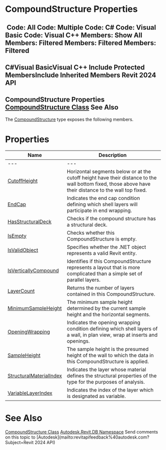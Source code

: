 # CompoundStructure Properties

﻿
 Code: All Code: Multiple Code: C# Code: Visual Basic Code: Visual C++  Members: Show All Members: Filtered Members: Filtered Members: Filtered   
---  
C#Visual BasicVisual C++
Include Protected MembersInclude Inherited Members
Revit 2024 API  
---  
CompoundStructure Properties  
[CompoundStructure Class](dc1a081e-8dab-565f-145d-a429098d353c.md "CompoundStructure Class") See Also  
---  
The [CompoundStructure](dc1a081e-8dab-565f-145d-a429098d353c.md "CompoundStructure Class") type exposes the following members.
# Properties
| Name | Description |
| --- | --- |
| --- | --- | --- |
| [CutoffHeight](50227765-fb72-587a-38aa-0559877a790f.md "CutoffHeight Property") | Horizontal segments below or at the cutoff height have their distance to the wall bottom fixed, those above have their distance to the wall top fixed. |
| [EndCap](545d437e-a6b3-bfcb-97c2-d16106669744.md "EndCap Property") | Indicates the end cap condition defining which shell layers will participate in end wrapping. |
| [HasStructuralDeck](0a185ddd-e618-7b5b-ba1d-6d659ae79d7d.md "HasStructuralDeck Property") | Checks if the compound structure has a structural deck. |
| [IsEmpty](83b951b2-dadd-ac46-82e6-40003a29403e.md "IsEmpty Property") | Checks whether this CompoundStructure is empty. |
| [IsValidObject](8b536d01-26ab-721a-9047-db61124ecef0.md "IsValidObject Property") | Specifies whether the .NET object represents a valid Revit entity. |
| [IsVerticallyCompound](cd352f22-8ca4-b3b6-f247-d9865a91bb6f.md "IsVerticallyCompound Property") | Identifies if this CompoundStructure represents a layout that is more complicated than a simple set of parallel layers. |
| [LayerCount](8598a249-81da-128f-8629-0bcb2c8f3c3c.md "LayerCount Property") | Returns the number of layers contained in this CompoundStructure. |
| [MinimumSampleHeight](fe47d724-5e94-dc16-903b-3f2dc51e3c56.md "MinimumSampleHeight Property") | The minimum sample height determined by the current sample height and the horizontal segments. |
| [OpeningWrapping](f13813ad-738a-9cd3-2fad-02aba0c0b5f9.md "OpeningWrapping Property") | Indicates the opening wrapping condition defining which shell layers of a wall, in plan view, wrap at inserts and openings. |
| [SampleHeight](8b60783a-a146-a498-0d92-3d5e55dab34e.md "SampleHeight Property") | The sample height is the presumed height of the wall to which the data in this CompoundStructure is applied. |
| [StructuralMaterialIndex](cf4d771e-6ed2-ec6a-d32d-647fb5b649b3.md "StructuralMaterialIndex Property") | Indicates the layer whose material defines the structural properties of the type for the purposes of analysis. |
| [VariableLayerIndex](e93ce781-df22-cc64-7ad8-70a0d6bc7707.md "VariableLayerIndex Property") | Indicates the index of the layer which is designated as variable. |

# See Also
[CompoundStructure Class](dc1a081e-8dab-565f-145d-a429098d353c.md "CompoundStructure Class")
[Autodesk.Revit.DB Namespace](87546ba7-461b-c646-cbb1-2cb8f5bff8b2.md "Autodesk.Revit.DB Namespace")
Send comments on this topic to [Autodesk](mailto:revitapifeedback%40autodesk.com?Subject=Revit 2024 API)